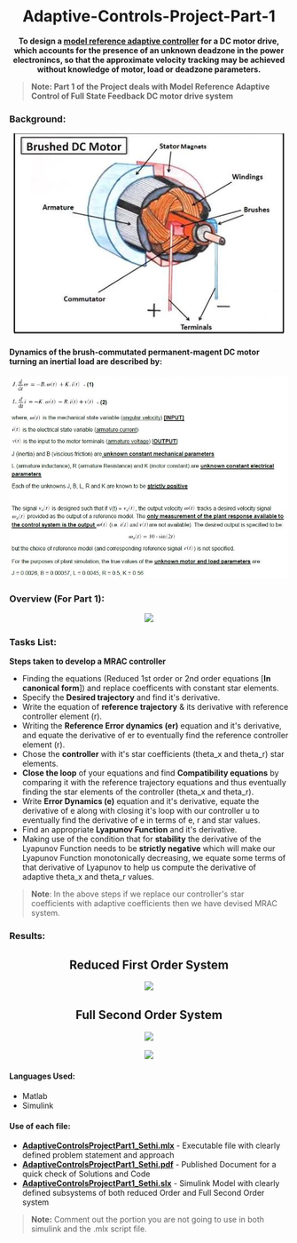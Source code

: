 # <div align="center">Adaptive-Controls-Project-Part-1</div>
**<div align="center"> To design a [model reference adaptive controller](http://www.phoneoximeter.org/uploads/media/EECE574-11_MRAC_01.pdf) for a DC motor drive, which accounts for the presence of an unknown deadzone in the power electronincs, so that the approximate velocity tracking may be achieved without knowledge of motor, load or deadzone parameters.</div>**

> **Note: Part 1 of the Project deals with Model Reference Adaptive Control of Full State Feedback DC motor drive system**


### Background:
<p align="center"><img src="Brushed DC Motor.JPG"> </p>

 #### Dynamics of the **brush-commutated permanent-magent DC motor** turning an inertial load are described by:


<p align="center"><img src="Background.JPG"> </p>

### Overview (For Part 1):

<p align="center"><img src="Overview_Part1.JPG"> </p>

### Tasks List:
**Steps taken to develop a MRAC controller**
- Finding the equations (Reduced 1st order or 2nd order equations [**In canonical form**]) and replace coefficents with constant star elements.
- Specify the **Desired trajectory** and find it's derivative.
- Write the equation of **reference trajectory** & its derivative with reference controller element (r).
- Writing the **Reference Error dynamics (er)** equation and it's derivative, and equate the derivative of er to eventually find the reference controller element (r).
- Chose the **controller** with it's star coefficients (theta_x and theta_r) star elements.
- **Close the loop** of your equations and find **Compatibility equations** by comparing it with the reference trajectory equations and thus eventually finding the star elements of the controller (theta_x and theta_r).
- Write **Error Dynamics (e)** equation and it's derivative, equate the derivative of e along with closing it's loop with our controller u to eventually find the derivative of e in terms of e, r and star values.
- Find an appropriate **Lyapunov Function** and it's derivative.
- Making use of the condition that for **stability** the derivative of the Lyapunov Function needs to be **strictly negative** which will make our Lyapunov Function monotonically decreasing, we equate some terms of that derivative of Lyapunov to help us compute the derivative of adaptive theta_x and theta_r values.

> **Note**: In the above steps if we replace our controller's star coefficients with adaptive coefficients then we have devised MRAC system.



### Results: 
## <div align="center">Reduced First Order System</div>

<p align="center"><img src="ReducedFirstOrderGraphs.jpg"> </p>

## <div align="center">Full Second Order System</div>

<p align="center"><img src="AllGraphsin2by2_WithProjection.jpg"> </p>
<p align="center"><img src="ConvexF_NormVel_1by2.jpg"> </p>



#### Languages Used:
- Matlab
- Simulink

#### Use of each file:
- [**AdaptiveControlsProjectPart1_Sethi.mlx**](AdaptiveControlsProjectPart1_Sethi.mlx) - Executable file with clearly defined problem statement and approach
- [**AdaptiveControlsProjectPart1_Sethi.pdf**](AdaptiveControlsProjectPart1_Sethi.pdf) - Published Document for a quick check of Solutions and Code
- [**AdaptiveControlsProjectPart1_Sethi.slx**](AdaptiveControlsProjectPart1_Sethi.slx) - Simulink Model with clearly defined subsystems of both reduced Order and Full Second Order system
> **Note:** Comment out the portion you are not going to use in both simulink and the .mlx script file.
